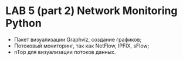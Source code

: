 # LAB 5 (part 2) Network Monitoring Python
* Пакет визуализации Graphviz, создание графиков;
* Потоковый мониторинг, так как NetFlow, IPFIX, sFlow;
* nTop для визуализации потоков данных.